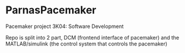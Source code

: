 # ParnasPacemaker

Pacemaker project 3K04: Software Development

Repo is split into 2 part, DCM (frontend interface of pacemaker) and the MATLAB/simulink (the control system that controls the pacemaker)

